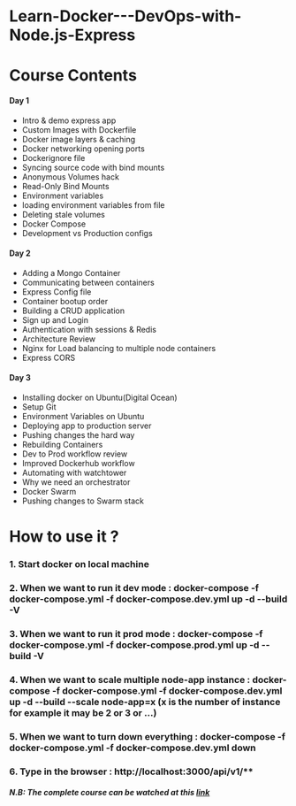 # Learn-Docker---DevOps-with-Node.js-Express

# Course Contents
#### Day 1

<ul>
    <li>Intro & demo express app</li>
    <li>Custom Images with Dockerfile</li>
    <li>Docker image layers & caching</li>
    <li>Docker networking opening ports</li>
    <li>Dockerignore file</li>
    <li>Syncing source code with bind mounts</li>
    <li>Anonymous Volumes hack</li>
    <li>Read-Only Bind Mounts</li>
    <li>Environment variables</li>
    <li>loading environment variables from file</li>
    <li>Deleting stale volumes</li>
    <li>Docker Compose</li>
    <li>Development vs Production configs</li>
</ul>


#### Day 2

<ul>
    <li>Adding a Mongo Container</li>
    <li>Communicating between containers</li>
    <li>Express Config file</li>
    <li>Container bootup order</li>
    <li>Building a CRUD application</li>
    <li>Sign up and Login</li>
    <li>Authentication with sessions & Redis</li>
    <li>Architecture Review</li>
    <li>Nginx for Load balancing to multiple node containers</li>
    <li>Express CORS</li>
</ul>


#### Day 3

<ul>
    <li>Installing docker on Ubuntu(Digital Ocean)</li>
    <li>Setup Git</li>
    <li>Environment Variables on Ubuntu</li>
    <li>Deploying app to production server</li>
    <li>Pushing changes the hard way</li>
    <li>Rebuilding Containers</li>
    <li>Dev to Prod workflow review</li>
    <li>Improved Dockerhub workflow</li>
    <li>Automating with watchtower</li>
    <li>Why we need an orchestrator</li>
    <li>Docker Swarm</li>
    <li>Pushing changes to Swarm stack</li>
</ul>

# How to use it ?
### 1. Start docker on local machine
### 2. When we want to run it dev mode : docker-compose -f docker-compose.yml -f docker-compose.dev.yml up -d --build -V
### 3. When we want to run it prod mode : docker-compose -f docker-compose.yml -f docker-compose.prod.yml up -d --build -V
### 4. When we want to scale multiple node-app instance : docker-compose -f docker-compose.yml -f docker-compose.dev.yml up -d --build --scale node-app=x (x is the number of instance for example it may be 2 or 3 or ...)
### 5. When we want to turn down everything : docker-compose -f docker-compose.yml -f docker-compose.dev.yml down
### 6. Type in the browser : http://localhost:3000/api/v1/**
##### N.B: The complete course can be watched at this <a href="https://www.youtube.com/watch?v=9zUHg7xjIqQ">link</a>